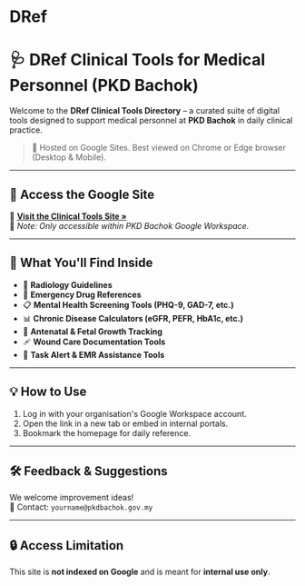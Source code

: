 # DRef
# 🩺 DRef Clinical Tools for Medical Personnel (PKD Bachok)

Welcome to the **DRef Clinical Tools Directory** – a curated suite of digital tools designed to support medical personnel at **PKD Bachok** in daily clinical practice.

> 🏥 Hosted on Google Sites. Best viewed on Chrome or Edge browser (Desktop & Mobile).

---

## 🔗 Access the Google Site

📎 **[Visit the Clinical Tools Site »](https://sites.google.com/view/your-site-link)**  
🔐 *Note: Only accessible within PKD Bachok Google Workspace.*

---

## 📌 What You'll Find Inside

- 🩻 **Radiology Guidelines**
- 💉 **Emergency Drug References**
- 📋 **Mental Health Screening Tools (PHQ-9, GAD-7, etc.)**
- 📊 **Chronic Disease Calculators (eGFR, PEFR, HbA1c, etc.)**
- 👶 **Antenatal & Fetal Growth Tracking**
- 🩹 **Wound Care Documentation Tools**
- 🔔 **Task Alert & EMR Assistance Tools**

---

## 💡 How to Use

1. Log in with your organisation's Google Workspace account.
2. Open the link in a new tab or embed in internal portals.
3. Bookmark the homepage for daily reference.

---

## 🛠 Feedback & Suggestions

We welcome improvement ideas!  
📧 Contact: `yourname@pkdbachok.gov.my`

---

## 🔒 Access Limitation

This site is **not indexed on Google** and is meant for **internal use only**.

